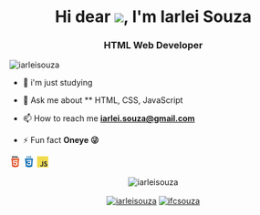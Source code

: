 
<h1 align="center">Hi dear <img src="https://raw.githubusercontent.com/kaueMarques/kaueMarques/master/hi.gif" width="30px">, I'm Iarlei Souza</h1>
<h3 align="center">HTML Web Developer</h3>
<p align="left"> <img src="https://komarev.com/ghpvc/?username=iarleisouza" alt="iarleisouza" /> </p>

- 🔭 i'm just studying

- 💬 Ask me about ** HTML, CSS, JavaScript

- 📫 How to reach me **iarlei.souza@gmail.com**

- ⚡ Fun fact **Oneye 😜**

<img src="https://raw.githubusercontent.com/devicons/devicon/master/icons/html5/html5-original-wordmark.svg" alt="html5"  width="20" height="20"/>

<img src="https://raw.githubusercontent.com/devicons/devicon/master/icons/css3/css3-plain-wordmark.svg" alt="css3"  width="20" height="20"/>

<img src="https://raw.githubusercontent.com/devicons/devicon/master/icons/javascript/javascript-original.svg" alt="javascript" width="20" height="20"/>

</p>

<p align="center">
<img src="https://github-readme-stats.vercel.app/api?username=iarleisouza&show_icons=true" alt="iarleisouza"/> 
</p>

<p align="center">
<a href="https://linkedin.com/in/iarleisouza" target="blank"><img align="center" src="https://cdn.jsdelivr.net/npm/simple-icons@3.0.1/icons/linkedin.svg" alt="iarleisouza" height="20" width="20" /></a>
<a href="https://instagram.com/ifcsouza" target="blank"><img align="center" src="https://cdn.jsdelivr.net/npm/simple-icons@3.0.1/icons/instagram.svg" alt="ifcsouza" height="20" width="20" /></a>
</p>

<!--
**iarleisouza/iarleisouza** is a ✨ _special_ ✨ repository because its `README.md` (this file) appears on your GitHub profile.

Here are some ideas to get you started:

- 🔭 I’m currently working on ...
- 🌱 I’m currently learning ...
- 👯 I’m looking to collaborate on ...
- 🤔 I’m looking for help with ...
- 💬 Ask me about ...
- 📫 How to reach me: ...
- 😄 Pronouns: ...
- ⚡ Fun fact: ...
-->
